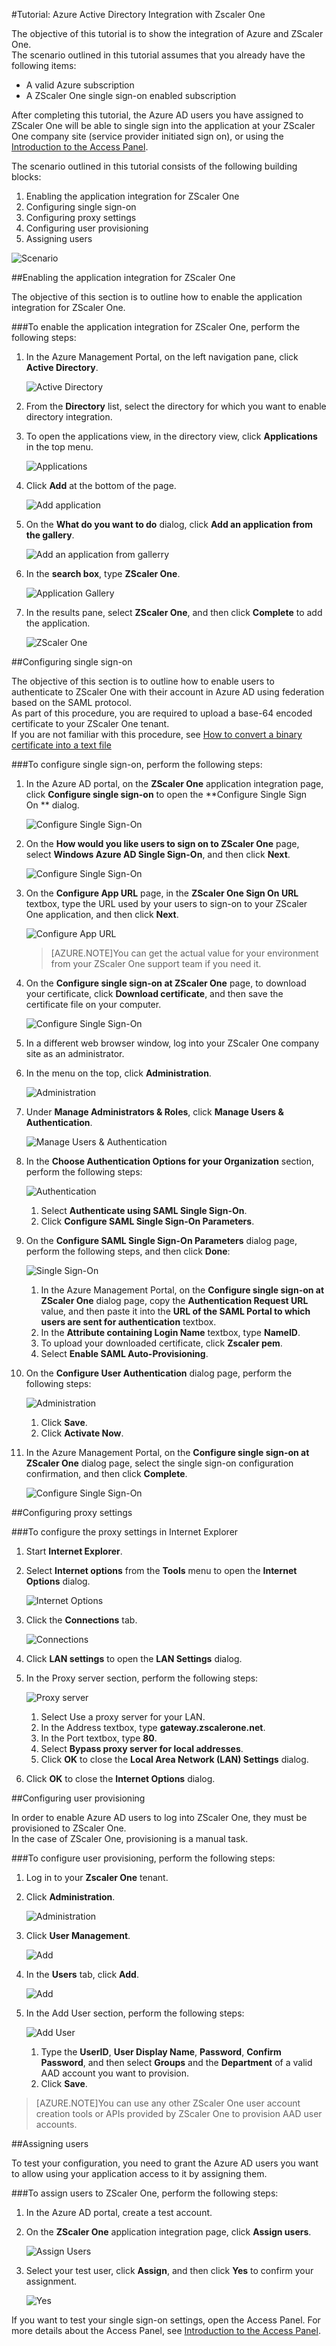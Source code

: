 <properties 
    pageTitle="Tutorial: Azure Active Directory Integration with Zscaler One | Windows Azure" 
    description="Learn how to use Zscaler One with Azure Active Directory to enable single sign-on, automated provisioning, and more!." 
    services="active-directory" 
    authors="markusvi"  
    documentationCenter="na" 
    manager="stevenpo"/>
<tags
	ms.service="active-directory"
	ms.date="01/12/2016"
	wacn.date=""/>

#Tutorial: Azure Active Directory Integration with Zscaler One

The objective of this tutorial is to show the integration of Azure and ZScaler One.  
 The scenario outlined in this tutorial assumes that you already have the following items:  

-   A valid Azure subscription
-   A ZScaler One single sign-on enabled subscription  

After completing this tutorial, the Azure AD users you have assigned to ZScaler One will be able to single sign into the application at your ZScaler One company site (service provider initiated sign on), or using the [Introduction to the Access Panel](/documentation/articles/active-directory-saas-access-panel-introduction).  

The scenario outlined in this tutorial consists of the following building blocks:  

1.  Enabling the application integration for ZScaler One
2.  Configuring single sign-on
3.  Configuring proxy settings
4.  Configuring user provisioning
5.  Assigning users  

![Scenario](./media/active-directory-saas-zscaler-one-tutorial/IC800214.png "Scenario")  

##Enabling the application integration for ZScaler One

The objective of this section is to outline how to enable the application integration for ZScaler One.  

###To enable the application integration for ZScaler One, perform the following steps:

1.  In the Azure Management Portal, on the left navigation pane, click **Active Directory**.  

	![Active Directory](./media/active-directory-saas-zscaler-one-tutorial/IC700993.png "Active Directory")  

2.  From the **Directory** list, select the directory for which you want to enable directory integration.  

3.  To open the applications view, in the directory view, click **Applications** in the top menu.  

	![Applications](./media/active-directory-saas-zscaler-one-tutorial/IC700994.png "Applications")  

4.  Click **Add** at the bottom of the page.  

	![Add application](./media/active-directory-saas-zscaler-one-tutorial/IC749321.png "Add application")  

5.  On the **What do you want to do** dialog, click **Add an application from the gallery**.  

	![Add an application from gallerry](./media/active-directory-saas-zscaler-one-tutorial/IC749322.png "Add an application from gallerry")  

6.  In the **search box**, type **ZScaler One**.  

	![Application Gallery](./media/active-directory-saas-zscaler-one-tutorial/IC800215.png "Application Gallery")  

7.  In the results pane, select **ZScaler One**, and then click **Complete** to add the application.  

	![ZScaler One](./media/active-directory-saas-zscaler-one-tutorial/IC800216.png "ZScaler One")  

##Configuring single sign-on

The objective of this section is to outline how to enable users to authenticate to ZScaler One with their account in Azure AD using federation based on the SAML protocol.  
As part of this procedure, you are required to upload a base-64 encoded certificate to your ZScaler One tenant.  
If you are not familiar with this procedure, see [How to convert a binary certificate into a text file](http://youtu.be/PlgrzUZ-Y1o)  

###To configure single sign-on, perform the following steps:

1.  In the Azure AD portal, on the **ZScaler One** application integration page, click **Configure single sign-on** to open the **Configure Single Sign On ** dialog.  

	![Configure Single Sign-On](./media/active-directory-saas-zscaler-one-tutorial/IC800217.png "Configure Single Sign-On")  

2.  On the **How would you like users to sign on to ZScaler One** page, select **Windows Azure AD Single Sign-On**, and then click **Next**.  

	![Configure Single Sign-On](./media/active-directory-saas-zscaler-one-tutorial/IC800218.png "Configure Single Sign-On")  

3.  On the **Configure App URL** page, in the **ZScaler One Sign On URL** textbox, type the URL used by your users to sign-on to your ZScaler One application, and then click **Next**.  

	![Configure App URL](./media/active-directory-saas-zscaler-one-tutorial/IC800219.png "Configure App URL")  

	>[AZURE.NOTE]You can get the actual value for your environment from your ZScaler One support team if you need it.  

4.  On the **Configure single sign-on at ZScaler One** page, to download your certificate, click **Download certificate**, and then save the certificate file on your computer.  

	![Configure Single Sign-On](./media/active-directory-saas-zscaler-one-tutorial/IC800220.png "Configure Single Sign-On")  

5.  In a different web browser window, log into your ZScaler One company site as an administrator.  

6.  In the menu on the top, click **Administration**.  

	![Administration](./media/active-directory-saas-zscaler-one-tutorial/IC800206.png "Administration")  

7.  Under **Manage Administrators & Roles**, click **Manage Users & Authentication**.  

	![Manage Users & Authentication](./media/active-directory-saas-zscaler-one-tutorial/IC800207.png "Manage Users & Authentication")  

8.  In the **Choose Authentication Options for your Organization** section, perform the following steps:  

	![Authentication](./media/active-directory-saas-zscaler-one-tutorial/IC800208.png "Authentication")  

	1.  Select **Authenticate using SAML Single Sign-On**.  
	2.  Click **Configure SAML Single Sign-On Parameters**.  

9.  On the **Configure SAML Single Sign-On Parameters** dialog page, perform the following steps, and then click **Done**:  

	![Single Sign-On](./media/active-directory-saas-zscaler-one-tutorial/IC800209.png "Single Sign-On")  

	1.  In the Azure Management Portal, on the **Configure single sign-on at ZScaler One** dialog page, copy the **Authentication Request URL** value, and then paste it into the **URL of the SAML Portal to which users are sent for authentication** textbox.  
	2.  In the **Attribute containing Login Name** textbox, type **NameID**.  
	3.  To upload your downloaded certificate, click **Zscaler pem**.  
	4.  Select **Enable SAML Auto-Provisioning**.  

10. On the **Configure User Authentication** dialog page, perform the following steps:  

	![Administration](./media/active-directory-saas-zscaler-one-tutorial/IC800210.png "Administration")  

	1.  Click **Save**.  
	2.  Click **Activate Now**.  

11. In the Azure Management Portal, on the **Configure single sign-on at ZScaler One** dialog page, select the single sign-on configuration confirmation, and then click **Complete**.  

	![Configure Single Sign-On](./media/active-directory-saas-zscaler-one-tutorial/IC800221.png "Configure Single Sign-On")  

##Configuring proxy settings

###To configure the proxy settings in Internet Explorer

1.  Start **Internet Explorer**.  

2.  Select **Internet options** from the **Tools** menu to open the **Internet Options** dialog.  

	![Internet Options](./media/active-directory-saas-zscaler-one-tutorial/IC769492.png "Internet Options")  

3.  Click the **Connections** tab.  

	![Connections](./media/active-directory-saas-zscaler-one-tutorial/IC769493.png "Connections")  

4.  Click **LAN settings** to open the **LAN Settings** dialog.  

5.  In the Proxy server section, perform the following steps:  

	![Proxy server](./media/active-directory-saas-zscaler-one-tutorial/IC769494.png "Proxy server")  

	1.  Select Use a proxy server for your LAN.  
	2.  In the Address textbox, type **gateway.zscalerone.net**.  
	3.  In the Port textbox, type **80**.  
	4.  Select **Bypass proxy server for local addresses**.  
	5.  Click **OK** to close the **Local Area Network (LAN) Settings** dialog.  

6.  Click **OK** to close the **Internet Options** dialog.  

##Configuring user provisioning

In order to enable Azure AD users to log into ZScaler One, they must be provisioned to ZScaler One.  
 In the case of ZScaler One, provisioning is a manual task.  

###To configure user provisioning, perform the following steps:

1.  Log in to your **Zscaler One** tenant.  

2.  Click **Administration**.  

	![Administration](./media/active-directory-saas-zscaler-one-tutorial/IC781035.png "Administration")  

3.  Click **User Management**.  

	![Add](./media/active-directory-saas-zscaler-one-tutorial/IC781037.png "Add")  

4.  In the **Users** tab, click **Add**.  

	![Add](./media/active-directory-saas-zscaler-one-tutorial/IC781037.png "Add")  

5.  In the Add User section, perform the following steps:  

	![Add User](./media/active-directory-saas-zscaler-one-tutorial/IC781038.png "Add User")  

	1.  Type the **UserID**, **User Display Name**, **Password**, **Confirm Password**, and then select **Groups** and the **Department** of a valid AAD account you want to provision.  
	2.  Click **Save**.  

>[AZURE.NOTE]You can use any other ZScaler One user account creation tools or APIs provided by ZScaler One to provision AAD user accounts.  

##Assigning users

To test your configuration, you need to grant the Azure AD users you want to allow using your application access to it by assigning them.  

###To assign users to ZScaler One, perform the following steps:

1.  In the Azure AD portal, create a test account.  

2.  On the **ZScaler One** application integration page, click **Assign users**.  

	![Assign Users](./media/active-directory-saas-zscaler-one-tutorial/IC800222.png "Assign Users")  

3.  Select your test user, click **Assign**, and then click **Yes** to confirm your assignment.  

	![Yes](./media/active-directory-saas-zscaler-one-tutorial/IC767830.png "Yes")  

If you want to test your single sign-on settings, open the Access Panel. For more details about the Access Panel, see [Introduction to the Access Panel](/documentation/articles/active-directory-saas-access-panel-introduction).  
